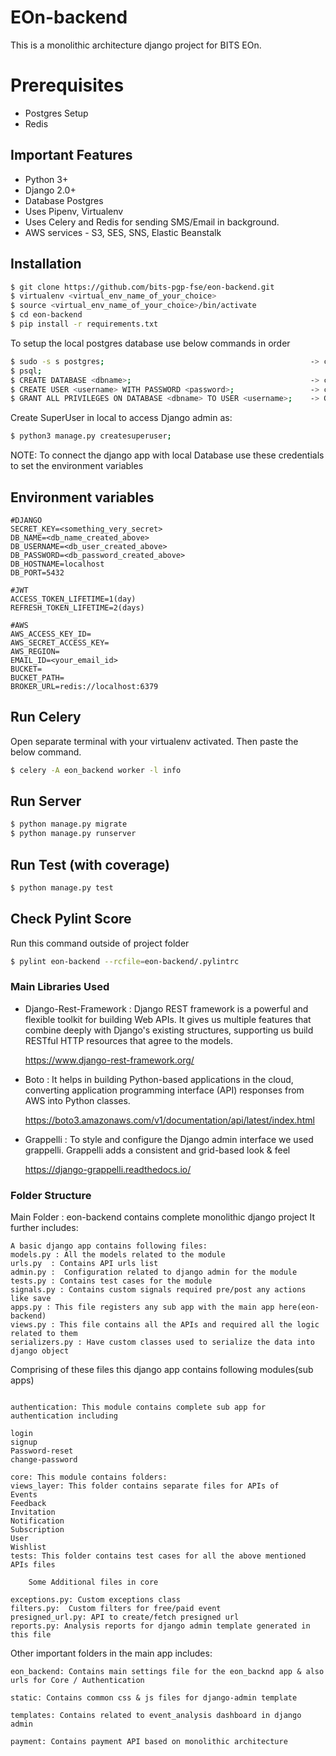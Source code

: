 # EOn-backend

This is a monolithic architecture django project for BITS EOn.

# Prerequisites

- Postgres Setup
- Redis

## Important Features

- Python 3+
- Django 2.0+
- Database Postgres
- Uses Pipenv, Virtualenv
- Uses Celery and Redis for sending SMS/Email in background.
- AWS services - S3, SES, SNS, Elastic Beanstalk

## Installation

```bash
$ git clone https://github.com/bits-pgp-fse/eon-backend.git
$ virtualenv <virtual_env_name_of_your_choice>
$ source <virtual_env_name_of_your_choice>/bin/activate
$ cd eon-backend
$ pip install -r requirements.txt
```

To setup the local postgres database use below commands in order
```bash
$ sudo -s s postgres;                                              -> connect with postgres
$ psql;
$ CREATE DATABASE <dbname>;                                        -> create a new DB
$ CREATE USER <username> WITH PASSWORD <password>;                 -> create a new postgres user for local
$ GRANT ALL PRIVILEGES ON DATABASE <dbname> TO USER <username>;    -> Grant all privileges to that user for new DB
```
Create SuperUser in local to access Django admin as:
```bash
$ python3 manage.py createsuperuser;
```

NOTE: To connect the django app with local Database use these credentials to set the environment variables


## Environment variables

```
#DJANGO
SECRET_KEY=<something_very_secret>
DB_NAME=<db_name_created_above>
DB_USERNAME=<db_user_created_above>
DB_PASSWORD=<db_password_created_above>
DB_HOSTNAME=localhost
DB_PORT=5432

#JWT
ACCESS_TOKEN_LIFETIME=1(day)
REFRESH_TOKEN_LIFETIME=2(days)

#AWS
AWS_ACCESS_KEY_ID=
AWS_SECRET_ACCESS_KEY=
AWS_REGION=
EMAIL_ID=<your_email_id>
BUCKET=
BUCKET_PATH=
BROKER_URL=redis://localhost:6379
```

## Run Celery
Open separate terminal with your virtualenv activated. Then paste the below command.

```bash
$ celery -A eon_backend worker -l info
```

## Run Server

```bash
$ python manage.py migrate
$ python manage.py runserver
```

## Run Test (with coverage)
```bash
$ python manage.py test
```

## Check Pylint Score
Run this command outside of project folder
```bash
$ pylint eon-backend --rcfile=eon-backend/.pylintrc
```

### Main Libraries Used

- Django-Rest-Framework : Django REST framework is a powerful and flexible toolkit for building Web APIs. It gives us multiple features that combine deeply with Django's existing structures, supporting us build RESTful HTTP resources that agree to the models.

  https://www.django-rest-framework.org/

- Boto : It helps in building Python-based applications in the cloud, converting application programming interface (API) responses from AWS into Python classes.

  https://boto3.amazonaws.com/v1/documentation/api/latest/index.html

- Grappelli : 
  To style and configure the Django admin interface we used grappelli. Grappelli adds a consistent and grid-based look & feel
  
  https://django-grappelli.readthedocs.io/


### Folder Structure

Main Folder : eon-backend contains complete monolithic django project
It further includes: 
```
A basic django app contains following files:
models.py : All the models related to the module
urls.py  : Contains API urls list 
admin.py :  Configuration related to django admin for the module
tests.py : Contains test cases for the module
signals.py : Contains custom signals required pre/post any actions like save
apps.py : This file registers any sub app with the main app here(eon-backend)
views.py : This file contains all the APIs and required all the logic related to them
serializers.py : Have custom classes used to serialize the data into django object
```

Comprising of these files this django app contains following modules(sub apps)
```

authentication: This module contains complete sub app for authentication including 

login
signup
Password-reset
change-password

core: This module contains folders:
views_layer: This folder contains separate files for APIs of
Events
Feedback
Invitation
Notification
Subscription
User
Wishlist
tests: This folder contains test cases for all the above mentioned APIs files

	Some Additional files in core
	
exceptions.py: Custom exceptions class
filters.py:  Custom filters for free/paid event
presigned_url.py: API to create/fetch presigned url
reports.py: Analysis reports for django admin template generated in this file
```


Other important folders in the main app includes:

```
eon_backend: Contains main settings file for the eon_backnd app & also urls for Core / Authentication

static: Contains common css & js files for django-admin template

templates: Contains related to event_analysis dashboard in django admin

payment: Contains payment API based on monolithic architecture
``` 
